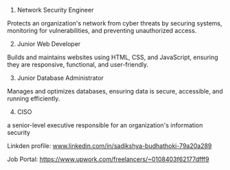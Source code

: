 1. Network Security Engineer

Protects an organization's network from cyber threats by securing systems, monitoring for vulnerabilities, and preventing unauthorized access.

2. Junior Web Developer

Builds and maintains websites using HTML, CSS, and JavaScript, ensuring they are responsive, functional, and user-friendly.

3. Junior Database Administrator

Manages and optimizes databases, ensuring data is secure, accessible, and running efficiently.

4. CISO

a senior-level executive responsible for an organization's information security

Linkden profile: www.linkedin.com/in/sadikshya-budhathoki-79a20a289

Job Portal: https://www.upwork.com/freelancers/~0108403f62177dfff9










